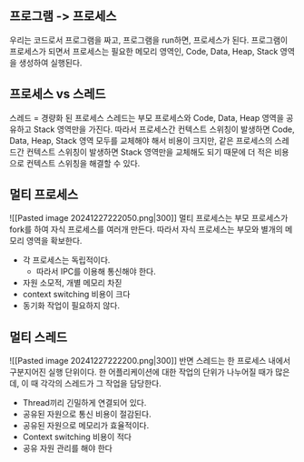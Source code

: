 ## 프로그램 -> 프로세스
우리는 코드로서 프로그램을 짜고, 프로그램을 run하면, 프로세스가 된다.
프로그램이 프로세스가 되면서 프로세스는 필요한 메모리 영역인, Code, Data, Heap, Stack 영역을 생성하여 실행된다.
## 프로세스 vs 스레드
스레드 = 경량화 된 프로세스
스레드는 부모 프로세스와 Code, Data, Heap 영역을 공유하고 Stack 영역만을 가진다.
따라서 프로세스간 컨텍스트 스위칭이 발생하면 Code, Data, Heap, Stack 영역 모두를 교체해야 해서 비용이 크지만, 같은 프로세스의 스레드간 컨텍스트 스위칭이 발생하면 Stack 영역만을 교체해도 되기 때문에 더 적은 비용으로 컨텍스트 스위칭을 해결할 수 있다.
## 멀티 프로세스
![[Pasted image 20241227222050.png|300]]
멀티 프로세스는 부모 프로세스가 fork를 하여 자식 프로세스를 여러개 만든다. 
따라서 자식 프로세스는 부모와 별개의 메모리 영역을 확보한다.
- 각 프로세스는 독립적이다.
	- 따라서 IPC를 이용해 통신해야 한다.
- 자원 소모적, 개별 메모리 차짇
- context switching 비용이 크다
- 동기화 작업이 필요하지 않다.
## 멀티 스레드
![[Pasted image 20241227222200.png|300]]
반면 스레드는 한 프로세스 내에서 구분지어진 실행 단위이다.
한 어플리케이션에 대한 작업의 단위가 나누어질 때가 많은데, 이 때 각각의 스레드가 그 작업을 담당한다.
- Thread끼리 긴밀하게 연결되어 있다.
- 공유된 자원으로 통신 비용이 절감된다.
- 공유된 자원으로 메모리가 효율적이다.
- Context switching 비용이 적다
- 공유 자원 관리를 해야 한다